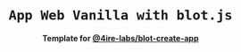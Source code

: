 <div align="center">
  <h1><code>App Web Vanilla with blot.js</code></h1>
  <p>
    <strong>Template for <a href="https://github.com/4IRE-Labs/blot-create-app">@4ire-labs/blot-create-app</a></strong>
  </p>
</div>
